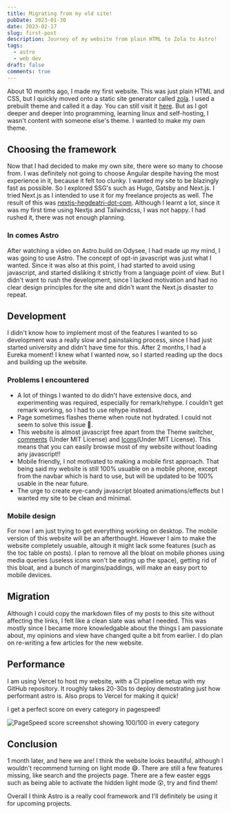 ```yaml
---
title: Migrating from my old site!
pubDate: 2023-01-30
date: 2023-02-17
slug: first-post
description: Journey of my website from plain HTML to Zola to Astro!
tags:
  - astro
  - web dev
draft: false
comments: true
---
```


About 10 months ago, I made my first website. This was just plain HTML and CSS, but I quickly
moved onto a static site generator called [zola](https://www.getzola.org). I used a prebuilt theme
and called it a day. You can still visit it [here](https://old.hegdeatri.com). But as I got deeper and deeper into programming, learning linux and self-hosting,
I wasn't content with someone else's theme. I wanted to make my own theme.

## Choosing the framework

Now that I had decided to make my own site, there were so many to choose from. I was definitely not going
to choose Angular despite having the most experience in it, because it felt too clunky. I wanted my site
to be blazingly fast as possible. So I explored SSG's such as Hugo, Gatsby and Next.js. I tried Next.js
as I intended to use it for my freelance projects as well. The result of this was
[nextjs-hegdeatri-dot-com](https://nextjs-hegdeatri.com). Although I learnt a lot, since it was my
first time using Nextjs and Tailwindcss, I was not happy. I had rushed it, there was not enough planning.

### In comes Astro

After watching a video on Astro.build on Odysee, I had made up my mind, I was going to use Astro.
The concept of opt-in javascript was just what I wanted. Since it was also at this point, I had
started to avoid using javascript, and started disliking it strictly from a language point of view.
But I didn't want to rush the development, since I lacked motivation and had no clear design principles
for the site and didn't want the Next.js disaster to repeat.

## Development

I didn't know how to implement most of the features I wanted to so development was a really slow
and painstaking process, since I had just started university and didn't have time for this.
After 2 months, I had a Eureka moment! I knew what I wanted now, so I started reading up the docs
and building up the website.

### Problems I encountered

- A lot of things I wanted to do didn't have extensive docs, and experimenting was required, especially for remark/rehype.
  I couldn't get remark working, so I had to use rehype instead.
- Page sometimes flashes theme when route not hydrated. I could not seem to solve this issue 🤔.
- This website is almost javascript free apart from the Theme switcher, [comments](https://github.com/utterance/utterances)
  (Under MIT License) and [Icons](https://github.com/iconify/iconify)(Under MIT License). This means that you can easily browse
  most of my website without loading any javascript!!
- Mobile friendly, I not motivated to making a mobile first approach. That being said my website is still 100% usuable on a
  mobile phone, except from the navbar which is hard to use, but will be updated to be 100% usable in the near future.
- The urge to create eye-candy javascript bloated animations/effects but I wanted my site to be clean and minimal.

### Mobile design

For now I am just trying to get everything working on desktop. The mobile version of this website will be an afterthought.
However I aim to make the website completely usuable, altough it might lack some features (such as the toc table on posts).
I plan to remove all the bloat on mobile phones using media queries (useless icons won't be eating up the space), getting
rid of this bloat, and a bunch of margins/paddings, will make an easy port to mobile devices.

## Migration

Although I could copy the markdown files of my posts to this site without affecting the links, I felt
like a clean slate was what I needed. This was mostly since I became more knowledgable about the things
I am passionate about, my opinions and view have changed quite a bit from earlier. I do plan on re-writing a
few articles for the new website.

## Performance

I am using Vercel to host my website, with a CI pipeline setup with my GitHub repository. It roughly takes 20-30s to deploy
demostrating just how performant astro is. Also props to Vercel for making it quick!

I get a perfect score on every category in pagespeed!

![PageSpeed score screenshot showing 100/100 in every category](/assets/posts/first-post/pagespeed.png)

## Conclusion

1 month later, and here we are! I think the website looks beautiful, although I wouldn't recommend turning
on light mode 😅. There are still a few features missing, like search and the projects page. There are a few easter eggs such as
being able to activate the hidden light mode 😲, try and find them!

Overall I think Astro is a really cool framework and I'll definitely be using it for upcoming projects.
